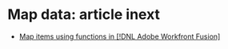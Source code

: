 # Map data: article inext

* [Map items using functions in [!DNL Adobe Workfront Fusion]](/help/workfront-fusion/create-scenarios/map-data/map-using-functions.md)